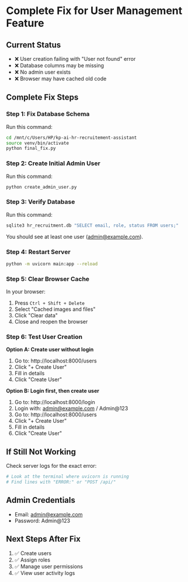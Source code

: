 # Complete Fix for User Management Feature

## Current Status
- ❌ User creation failing with "User not found" error
- ❌ Database columns may be missing
- ❌ No admin user exists
- ❌ Browser may have cached old code

## Complete Fix Steps

### Step 1: Fix Database Schema
Run this command:
```bash
cd /mnt/c/Users/HP/kp-ai-hr-recruitement-assistant
source venv/bin/activate
python final_fix.py
```

### Step 2: Create Initial Admin User
Run this command:
```bash
python create_admin_user.py
```

### Step 3: Verify Database
Run this command:
```bash
sqlite3 hr_recruitment.db "SELECT email, role, status FROM users;"
```

You should see at least one user (admin@example.com).

### Step 4: Restart Server
```bash
python -m uvicorn main:app --reload
```

### Step 5: Clear Browser Cache
In your browser:
1. Press `Ctrl + Shift + Delete`
2. Select "Cached images and files"
3. Click "Clear data"
4. Close and reopen the browser

### Step 6: Test User Creation

**Option A: Create user without login**
1. Go to: http://localhost:8000/users
2. Click "+ Create User"
3. Fill in details
4. Click "Create User"

**Option B: Login first, then create user**
1. Go to: http://localhost:8000/login
2. Login with: admin@example.com / Admin@123
3. Go to: http://localhost:8000/users
4. Click "+ Create User"
5. Fill in details
6. Click "Create User"

## If Still Not Working

Check server logs for the exact error:
```bash
# Look at the terminal where uvicorn is running
# Find lines with "ERROR:" or "POST /api/"
```

## Admin Credentials
- Email: admin@example.com
- Password: Admin@123

## Next Steps After Fix
1. ✅ Create users
2. ✅ Assign roles
3. ✅ Manage user permissions
4. ✅ View user activity logs
